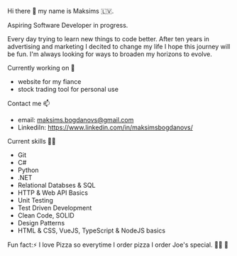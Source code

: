 Hi there 🖖 my name is Maksims 🇱🇻.

Aspiring Software Developer in progress.

Every day trying to learn new things to code better.
After ten years in advertising and marketing I decited to change my life I hope this journey will be fun.
I'm always looking for ways to broaden my horizons to evolve.

Currently working on 🤹

  - website for my fiance
  - stock trading tool for personal use
  
  
Contact me 📫

  - email: maksims.bogdanovs@gmail.com
  - LinkediIn: https://www.linkedin.com/in/maksimsbogdanovs/
  
  
Current skills 🧗‍♂️

  - Git
  - C#
  - Python
  - .NET
  - Relational Databses & SQL
  - HTTP & Web API Basics
  - Unit Testing
  - Test Driven Development
  - Clean Code, SOLID
  - Design Patterns
  - HTML & CSS, VueJS, TypeScript & NodeJS basics

Fun fact:⚡ I love Pizza so everytime I order pizza I order Joe's special. 🤷‍♂️ 🍕
